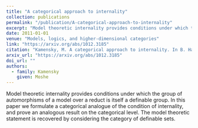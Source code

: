 ```yaml
---
title: "A categorical approach to internality"
collection: publications
permalink: "/publication/A-categorical-approach-to-internality"
excerpt: "Model theoretic internality provides conditions under which the group of automorphisms of a model over a reduct is itself a definable group. In this paper we formulate a categorical analogue of the condition of internality, and prove an analogous result on the categorical level. The model theoretic statement is recovered by considering the category of definable sets."
date: 2011-01-01
venue: "Models, logics, and higher-dimensional categories"
link: "https://arxiv.org/abs/1012.3185"
citation: "Kamensky, M. A categorical approach to internality. In B. Hart, T. G. Kucera, A. Pillay, P. J. Scott, &amp; R. A. G. Seely (Eds.), <i>Models, logics, and higher-dimensional categories</i> (Vol. 53, pp. 139–156). American Mathematical Society. https://arxiv.org/abs/1012.3185"
arxiv_url: "https://arxiv.org/abs/1012.3185"
doi_url: ""
authors:
  - family: Kamensky
    given: Moshe
---
```

Model theoretic internality provides conditions under which the group of automorphisms of a model over a reduct is itself a definable group. In this paper we formulate a categorical analogue of the condition of internality, and prove an analogous result on the categorical level. The model theoretic statement is recovered by considering the category of definable sets.

